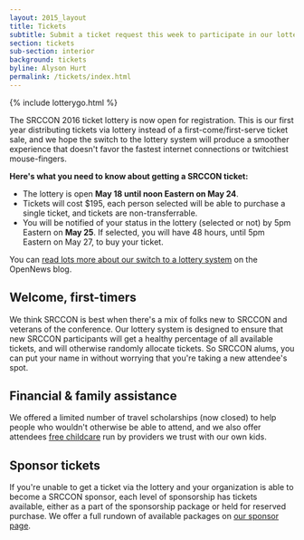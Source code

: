 ```yaml
---
layout: 2015_layout
title: Tickets
subtitle: Submit a ticket request this week to participate in our lottery for SRCCON 2016 tickets.
section: tickets
sub-section: interior
background: tickets
byline: Alyson Hurt
permalink: /tickets/index.html
---
```

{% include lotterygo.html %}

The SRCCON 2016 ticket lottery is now open for registration. This is our first year distributing tickets via lottery instead of a first-come/first-serve ticket sale, and we hope the switch to the lottery system will produce a smoother experience that doesn't favor the fastest internet connections or twitchiest mouse-fingers.

**Here's what you need to know about getting a SRCCON ticket:**

* The lottery is open **May 18 until noon Eastern on May 24**.
* Tickets will cost $195, each person selected will be able to purchase a single ticket, and tickets are non-transferrable.
* You will be notified of your status in the lottery (selected or not) by 5pm Eastern on **May 25**. If selected, you will have 48 hours, until 5pm Eastern on May 27, to buy your ticket.

You can [read lots more about our switch to a lottery system](https://opennews.org/blog/srccon-tix/) on the OpenNews blog.

## Welcome, first-timers

We think SRCCON is best when there's a mix of folks new to SRCCON and veterans of the conference. Our lottery system is designed to ensure that new SRCCON participants will get a healthy percentage of all available tickets, and will otherwise randomly allocate tickets. So SRCCON alums, you can put your name in without worrying that you're taking a new attendee's spot.

## Financial & family assistance

We offered a limited number of travel scholarships (now closed) to help people who wouldn't otherwise be able to attend, and we also offer attendees [free childcare](/childcare) run by providers we trust with our own kids.

## Sponsor tickets

If you're unable to get a ticket via the lottery and your organization is able to become a SRCCON sponsor, each level of sponsorship has tickets available, either as a part of the sponsorship package or held for reserved purchase. We offer a full rundown of available packages on [our sponsor page](/sponsors).
